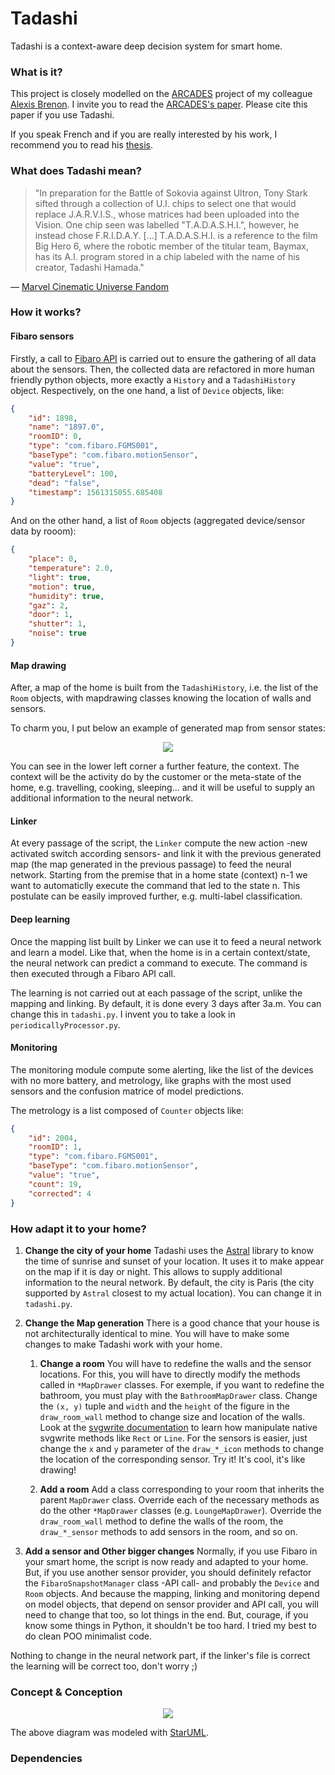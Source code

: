 # Tadashi

Tadashi is a context-aware deep decision system for smart home.

### What is it?

This project is closely modelled on the <a rel="arcades" href="https://gricad-gitlab.univ-grenoble-alpes.fr/brenona/arcades">ARCADES</a> project of my colleague <a rel="alexis" href="https://github.com/AlexisBRENON">Alexis Brenon</a>.
I invite you to read the <a rel="hal" href="https://hal.archives-ouvertes.fr/hal-01829401">ARCADES's paper</a>.
Please cite this paper if you use Tadashi.

If you speak French and if you are really interested by his work, I recommend you to read his <a rel="thesis" href="https://tel.archives-ouvertes.fr/tel-01818123">thesis</a>.

### What does Tadashi mean?

> "In preparation for the Battle of Sokovia against Ultron, Tony Stark sifted through a collection of U.I. chips to select one that would replace J.A.R.V.I.S., whose matrices had been uploaded into the Vision. One chip seen was labelled "T.A.D.A.S.H.I.", however, he instead chose F.R.I.D.A.Y. [...] T.A.D.A.S.H.I. is a reference to the film Big Hero 6, where the robotic member of the titular team, Baymax, has its A.I. program stored in a chip labeled with the name of his creator, Tadashi Hamada."

― <a rel="mcuf" href="https://marvelcinematicuniverse.fandom.com/wiki/T.A.D.A.S.H.I.">Marvel Cinematic Universe Fandom</a>

### How it works?

#### Fibaro sensors

Firstly, a call to <a rel="fibaro_api" href="https://manuals.fibaro.com/knowledge-base-browse/rest-api/">Fibaro API</a> is carried out to ensure the gathering of all data about the sensors.
Then, the collected data are refactored in more human friendly python objects, more exactly a `History` and a `TadashiHistory` object.
Respectively, on the one hand, a list of `Device` objects, like:

```json
{
    "id": 1898,
    "name": "1897.0",
    "roomID": 0,
    "type": "com.fibaro.FGMS001",
    "baseType": "com.fibaro.motionSensor",
    "value": "true",
    "batteryLevel": 100,
    "dead": "false",
    "timestamp": 1561315055.685408
}
```

And on the other hand, a list of `Room` objects (aggregated device/sensor data by rooom):

```json
{
    "place": 0,
    "temperature": 2.0,
    "light": true,
    "motion": true,
    "humidity": true,
    "gaz": 2,
    "door": 1,
    "shutter": 1,
    "noise": true
}
```

#### Map drawing

After, a map of the home is built from the `TadashiHistory`, i.e. the list of the `Room` objects, with mapdrawing classes knowing the location of walls and sensors.

To charm you, I put below an example of generated map from sensor states:
<p align="center"><img src="https://raw.githubusercontent.com/FerreroJeremy/tadashi/master/doc/map.png"></p>

You can see in the lower left corner a further feature, the context.
The context will be the activity do by the customer or the meta-state of the home, e.g. travelling, cooking, sleeping... and it will be useful to supply an additional information to the neural network.

#### Linker

At every passage of the script, the `Linker` compute the new action -new activated switch according sensors- and link it with the previous generated map (the map generated in the previous passage) to feed the neural network.
Starting from the premise that in a home state (context) n-1 we want to automaticlly execute the command that led to the state n.
This postulate can be easily improved further, e.g. multi-label classification.

#### Deep learning

Once the mapping list built by Linker we can use it to feed a neural network and learn a model.
Like that, when the home is in a certain context/state, the neural network can predict a command to execute.
The command is then executed through a Fibaro API call.

The learning is not carried out at each passage of the script, unlike the mapping and linking.
By default, it is done every 3 days after 3a.m.
You can change this in `tadashi.py`.
I invent you to take a look in `periodicallyProcessor.py`.

#### Monitoring

The monitoring module compute some alerting, like the list of the devices with no more battery, and metrology, like graphs with the most used sensors and the confusion matrice of model predictions.

The metrology is a list composed of `Counter` objects like:

```json
{
    "id": 2004,
    "roomID": 1,
    "type": "com.fibaro.FGMS001",
    "baseType": "com.fibaro.motionSensor",
    "value": "true",
    "count": 19,
    "corrected": 4
}
```

### How adapt it to your home?

1. **Change the city of your home**
Tadashi uses the <a rel="astral" href="https://astral.readthedocs.io/en/latest/">Astral</a> library to know the time of sunrise and sunset of your location.
It uses it to make appear on the map if it is day or night.
This allows to supply additional information to the neural network.
By default, the city is Paris (the city supported by `Astral` closest to my actual location).
You can change it in `tadashi.py`.

2. **Change the Map generation**
There is a good chance that your house is not architecturally identical to mine.
You will have to make some changes to make Tadashi work with your home.

    1. **Change a room**
You will have to redefine the walls and the sensor locations.
For this, you will have to directly modify the methods called in `*MapDrawer` classes.
For exemple, if you want to redefine the bathroom, you must play with the `BathroomMapDrawer` class.
Change the `(x, y)` tuple and `width` and the `height` of the figure in the `draw_room_wall` method to change size and location of the walls.
Look at the <a rel="svgwrite" href="https://svgwrite.readthedocs.io/en/master/">svgwrite documentation</a> to learn how manipulate native svgwrite methods like `Rect` or `Line`.
For the sensors is easier, just change the `x` and `y` parameter of the `draw_*_icon` methods to change the location of the corresponding sensor.
Try it! It's cool, it's like drawing!

    2. **Add a room**
Add a class corresponding to your room that inherits the parent `MapDrawer` class.
Override each of the necessary methods as do the other `*MapDrawer` classes (e.g. `LoungeMapDrawer`).
Override the `draw_room_wall` method to define the walls of the room, the `draw_*_sensor` methods to add sensors in the room, and so on.

3. **Add a sensor and Other bigger changes**
Normally, if you use Fibaro in your smart home, the script is now ready and adapted to your home.
But, if you use another sensor provider, you should definitely refactor the `FibaroSnapshotManager` class -API call- and probably the `Device` and `Room` objects.
And because the mapping, linking and monitoring depend on model objects, that depend on sensor provider and API call, you will need to change that too, so lot things in the end.
But, courage, if you know some things in Python, it shouldn't be too hard. I tried my best to do clean POO minimalist code.

Nothing to change in the neural network part, if the linker's file is correct the learning will be correct too, don't worry ;)

### Concept & Conception

<p align="center"><img src="https://raw.githubusercontent.com/FerreroJeremy/tadashi/master/doc/class_diagram.png"></p>
The above diagram was modeled with <a rel="staruml" href="http://staruml.io/">StarUML</a>.

### Dependencies

